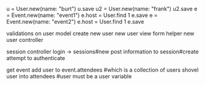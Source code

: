u = User.new(name: "burt")
u.save
u2 = User.new(name: "frank")
u2.save
e = Event.new(name: "event1")
e.host = User.find 1
e.save
e = Event.new(name: "event2")
e.host = User.find 1
e.save


validations on user model
create new user
	new user view
		form helper
	new user controller

session controller
	login -> sessions#new
	post information to session#create
		attempt to authenticate


get event
add user to event.attendees #which is a collection of users
	shovel user into attendees #user must be a user variable